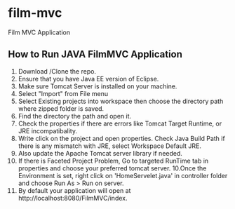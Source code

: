 # film-mvc
Film MVC Application


## How to Run JAVA  FilmMVC Application

1. Download /Clone the repo.
2. Ensure that you have Java EE version of Eclipse.
4. Make sure Tomcat Server is installed on your machine.
3. Select "Import" from File menu
4. Select Existing projects into workspace then choose the directory path where zipped folder is saved. 
5. Find the directory the path and open it.
6. Check the properties if there are errors like Tomcat Target Runtime, or JRE incompatibality.
7. Write click on the project and open properties. Check Java Build Path if there is any mismatch with JRE, select Workspace Default JRE.
8. Also update the Apache Tomcat server library if needed.
9. If there is Faceted Project Problem, Go to targeted RunTime tab in properties and choose your  preferred tomcat server.
10.Once the Environment is set, right click on 'HomeServelet.java' in controller folder and choose Run As > Run on server. 
11. By default your application will open at http://localhost:8080/FilmMVC/index.
